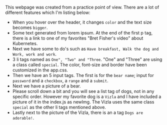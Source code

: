 This webpage was created from a practice point of view. There are a lot of different features which I'm listing below:

- When you hover over the header, it changes `color` and the text size becomes `bigger`.
- Some text generated from lorem ipsum. At the end of the first p tag, there is a link to one of my favorites "Bret Fisher's video" about Kubernetes.
- Next we have some to do's such as `Have breakfast, Walk the dog and Work, work and work`.
- 3 li tags named as `One", "Two" and "Three`. "One" and "Three" are using a class called `special`. The color, font-size and border have been customized in the app.css.
- Then we have an 5 input tags. The first is for the `bear name`; input for `password` and a `checkbox`, a `range` and a `submit`.
- Next we have a picture of a bear.
- Please scroll down a bit and you will see a list tag of dogs, not in any specific order. However my favorite dog is a `Vizla` and I have included a picture of it in the index.js as newImg.
  The Vizla uses the same class `special` as the other li tags mentioned above.  
- Lastly next to the picture of the Vizla, there is an a tag `Dogs are adorable!`.


